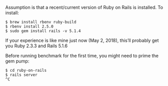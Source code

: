 Assumption is that a recent/current version of Ruby on Rails is installed. To install:

    $ brew install rbenv ruby-build
    $ rbenv install 2.5.0
    $ sudo gem install rails -v 5.1.4

If your experience is like mine just now (May 2, 2018), this’ll probably get you Ruby 2.3.3 and Rails 5.1.6

Before running benchmark for the first time, you might need to prime the gem pump:

    $ cd ruby-on-rails
    $ rails server
    ^C

